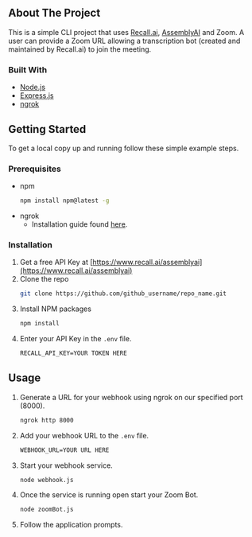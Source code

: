 <!-- ABOUT THE PROJECT -->
## About The Project
This is a simple CLI project that uses [Recall.ai](https://www.recall.ai/assemblyai), [AssemblyAI](https://www.assemblyai.com) and Zoom.
A user can provide a Zoom URL allowing a transcription bot (created and maintained by Recall.ai) to join the meeting. 



### Built With
* [Node.js](https://nodejs.org/en/)
* [Express.js](https://expressjs.com)
* [ngrok](https://ngrok.com)


<!-- GETTING STARTED -->
## Getting Started
To get a local copy up and running follow these simple example steps.

### Prerequisites
* npm
  ```sh
  npm install npm@latest -g
  ```
* ngrok
  * Installation guide found [here](https://ngrok.com/).

### Installation

1. Get a free API Key at [https://www.recall.ai/assemblyai](https://www.recall.ai/assemblyai)
2. Clone the repo
   ```sh
   git clone https://github.com/github_username/repo_name.git
   ```
3. Install NPM packages
   ```sh
   npm install
   ```
4. Enter your API Key in the `.env` file.
   ```txt
   RECALL_API_KEY=YOUR TOKEN HERE
   ```

<!-- USAGE EXAMPLES -->
## Usage
1. Generate a URL for your webhook using ngrok on our specified port (8000).
   ```sh
   ngrok http 8000
   ```
2. Add your webhook URL to the `.env` file.
   ```txt
   WEBHOOK_URL=YOUR URL HERE
   ```
3. Start your webhook service.
   ```sh
   node webhook.js
   ```
4. Once the service is running open start your Zoom Bot.
   ```sh
   node zoomBot.js
   ```
5. Follow the application prompts. 
